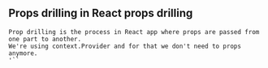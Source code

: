 ## Props drilling in React props drilling

```
Prop drilling is the process in React app where props are passed from one part to another.
We're using context.Provider and for that we don't need to props anymore.
'``
```
